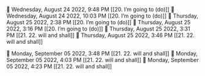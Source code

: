 🍅 Wednesday, August 24 2022, 9:48 PM [[20. I’m going to (do)]]
🍅 Wednesday, August 24 2022, 10:03 PM [[20. I’m going to (do)]]
🍅 Thursday, August 25 2022, 2:38 PM [[20. I’m going to (do)]]
🍅 Thursday, August 25 2022, 3:16 PM [[20. I’m going to (do)]]
🍅 Thursday, August 25 2022, 3:31 PM [[21. 22. will and shall]]
🍅 Thursday, August 25 2022, 3:46 PM [[21. 22. will and shall]]

🍅 Monday, September 05 2022, 3:48 PM [[21. 22. will and shall]]
🍅 Monday, September 05 2022, 4:03 PM [[21. 22. will and shall]]
🍅 Monday, September 05 2022, 4:23 PM [[21. 22. will and shall]]
